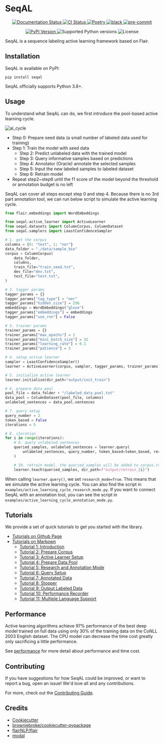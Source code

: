 # SeqAL

<!-- <p align="center">
  <a href="https://codecov.io/gh/BrambleXu/seqal">
    <img src="https://img.shields.io/codecov/c/github/BrambleXu/seqal.svg?logo=codecov&logoColor=fff&style=flat-square" alt="Test coverage percentage">
  </a>
</p> -->
<p align="center">
  <a href="https://tech-sketch.github.io/SeqAL/">
    <img src="https://github.com/tech-sketch/SeqAL/actions/workflows/mkdocs-deployment.yml/badge.svg?logo=read-the-docs&logoColor=fff&style=flat-square" alt="Documentation Status">
  </a>
  <a href="https://github.com/BrambleXu/seqal/actions?query=workflow%3ACI">
    <img src="https://img.shields.io/github/workflow/status/BrambleXu/seqal/CI/main?label=CI&logo=github&style=flat-square" alt="CI Status" >
  </a>
  <a href="https://python-poetry.org/">
    <img src="https://img.shields.io/badge/packaging-poetry-299bd7?style=flat-square&logo=data:image/png" alt="Poetry">
  </a>
  <a href="https://github.com/ambv/black">
    <img src="https://img.shields.io/badge/code%20style-black-000000.svg?style=flat-square" alt="black">
  </a>
  <a href="https://github.com/pre-commit/pre-commit">
    <img src="https://img.shields.io/badge/pre--commit-enabled-brightgreen?logo=pre-commit&logoColor=white&style=flat-square" alt="pre-commit">
  </a>
</p>
<p align="center">
  <a href="https://pypi.org/project/seqal/">
    <img src="https://img.shields.io/pypi/v/seqal.svg?logo=python&logoColor=fff&style=flat-square" alt="PyPI Version">
  </a>
  <img src="https://img.shields.io/pypi/pyversions/seqal.svg?style=flat-square&logo=python&amp;logoColor=fff" alt="Supported Python versions">
  <img src="https://img.shields.io/pypi/l/seqal.svg?style=flat-square" alt="License">
</p>

SeqAL is a sequence labeling active learning framework based on Flair.

## Installation

SeqAL is available on PyPI:

`pip install seqal`

SeqAL officially supports Python 3.8+.

## Usage

To understand what SeqAL can do, we first introduce the pool-based active learning cycle.

![al_cycle](./docs/images/al_cycle.png)

- Step 0: Prepare seed data (a small number of labeled data used for training)
- Step 1: Train the model with seed data
  - Step 2: Predict unlabeled data with the trained model
  - Step 3: Query informative samples based on predictions
  - Step 4: Annotator (Oracle) annotate the selected samples
  - Step 5: Input the new labeled samples to labeled dataset
  - Step 6: Retrain model
- Repeat step2~step6 until the f1 score of the model beyond the threshold or annotation budget is no left

SeqAL can cover all steps except step 0 and step 4. Because there is no 3rd part annotation tool, we can run below script to simulate the active learning cycle.

```python
from flair.embeddings import WordEmbeddings

from seqal.active_learner import ActiveLearner
from seqal.datasets import ColumnCorpus, ColumnDataset
from seqal.samplers import LeastConfidenceSampler

# 1. get the corpus
columns = {0: "text", 1: "ner"}
data_folder = "./data/sample_bio"
corpus = ColumnCorpus(
    data_folder,
    columns,
    train_file="train_seed.txt",
    dev_file="dev.txt",
    test_file="test.txt",
)

# 2. tagger params
tagger_params = {}
tagger_params["tag_type"] = "ner"
tagger_params["hidden_size"] = 256
embeddings = WordEmbeddings("glove")
tagger_params["embeddings"] = embeddings
tagger_params["use_rnn"] = False

# 3. trainer params
trainer_params = {}
trainer_params["max_epochs"] = 1
trainer_params["mini_batch_size"] = 32
trainer_params["learning_rate"] = 0.1
trainer_params["patience"] = 5

# 4. setup active learner
sampler = LeastConfidenceSampler()
learner = ActiveLearner(corpus, sampler, tagger_params, trainer_params)

# 5. initialize active learner
learner.initialize(dir_path="output/init_train")

# 6. prepare data pool
pool_file = data_folder + "/labeled_data_pool.txt"
data_pool = ColumnDataset(pool_file, columns)
unlabeled_sentences = data_pool.sentences

# 7. query setup
query_number = 2
token_based = False
iterations = 5

# 8. iteration
for i in range(iterations):
    # 9. query unlabeled sentences
    queried_samples, unlabeled_sentences = learner.query(
        unlabeled_sentences, query_number, token_based=token_based, research_mode=True
    )

    # 10. retrain model, the queried_samples will be added to corpus.train
    learner.teach(queried_samples, dir_path=f"output/retrain_{i}")
```

When calling `learner.query()`, we set `research_mode=True`. This means that we simulate the active learning cycle. You can also find the script in `examples/active_learning_cycle_research_mode.py`. If you want to connect SeqAL with an annotation tool, you can see the script in `examples/active_learning_cycle_annotation_mode.py`.

## Tutorials

We provide a set of quick tutorials to get you started with the library. 

- [Tutorials on Github Page](https://tech-sketch.github.io/SeqAL/)
- [Tutorials on Markown](./docs/)
  - [Tutorial 1: Introduction](./docs/TUTORIAL_1_Introduction.md)
  - [Tutorial 2: Prepare Corpus](./docs/TUTORIAL_2_Prepare_Corpus.md)
  - [Tutorial 3: Active Learner Setup](./docs/TUTORIAL_3_Active_Learner_Setup.md)
  - [Tutorial 4: Prepare Data Pool](./docs/TUTORIAL_4_Prepare_Data_Pool.md)
  - [Tutorial 5: Research and Annotation Mode](./docs/TUTORIAL_5_Research_and_Annotation_Mode.md)
  - [Tutorial 6: Query Setup](./docs/TUTORIAL_6_Query_Setup.md)
  - [Tutorial 7: Annotated Data](./docs/TUTORIAL_7_Annotated_Data.md)
  - [Tutorial 8: Stopper](./docs/TUTORIAL_8_Stopper.md)
  - [Tutorial 9: Output Labeled Data](./docs/TUTORIAL_9_Output_Labeled_Data.md)
  - [Tutorial 10: Performance Recorder](./docs/TUTORIAL_10_Performance_Recorder.md)
  - [Tutorial 11: Multiple Language Support](./docs/TUTORIAL_11_Multiple_Language_Support.md)

## Performance

Active learning algorithms achieve 97% performance of the best deep model trained on full data using only 30% of the training data on the CoNLL 2003 English dataset. The CPU model can decrease the time cost greatly only sacrificing a little performance.

See [performance](./docs/performance.md) for more detail about performance and time cost.


## Contributing

If you have suggestions for how SeqAL could be improved, or want to report a bug, open an issue! We'd love all and any contributions.

For more, check out the [Contributing Guide](./CONTRIBUTING.md).

## Credits

- [Cookiecutter](https://github.com/audreyr/cookiecutter)
- [browniebroke/cookiecutter-pypackage](https://github.com/browniebroke/cookiecutter-pypackage)
- [flairNLP/flair](https://github.com/flairNLP/flair)
- [modal](https://github.com/modAL-python/modAL)
